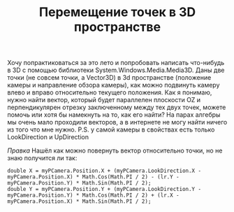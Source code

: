 ﻿---
title: "Перемещение точек в 3D пространстве"
se.owner.user_id: 333252
se.owner.display_name: "JernGC"
se.owner.link: "https://ru.stackoverflow.com/users/333252/jerngc"
se.link: "https://ru.stackoverflow.com/questions/1000547/%d0%9f%d0%b5%d1%80%d0%b5%d0%bc%d0%b5%d1%89%d0%b5%d0%bd%d0%b8%d0%b5-%d1%82%d0%be%d1%87%d0%b5%d0%ba-%d0%b2-3d-%d0%bf%d1%80%d0%be%d1%81%d1%82%d1%80%d0%b0%d0%bd%d1%81%d1%82%d0%b2%d0%b5"
se.question_id: 1000547
se.post_type: question
se.score: 2
---
<p>Хочу попрактиковаться за это лето и попробовать написать что-нибудь в 3D с помощью библиотеки System.Windows.Media.Media3D.
Даны две точки (не совсем точки, а Vector3D) в 3d пространстве (положение камеры и направление обзора камеры), как можно подвинуть камеру влево и вправо относительно текущего положения. Как я понимаю, нужно найти вектор, который будет параллелен плоскости OZ и перпендикулярен отрезку заключенному между тех двух точек, можете помочь или хотя бы намекнуть на то, как его найти?
На парах алгебры мы очень мало проходили векторов, а в интернете не могу найти ничего из того что мне нужно.
P.S. у самой камеры в свойствах есть только LookDirection и UpDirection</p>

<p><em>Правка</em> Нашёл как можно повернуть вектор относительно точки, но не знаю получится ли так:</p>

<pre class="lang-cs prettyprint-override"><code>double X = myPCamera.Position.X + (myPCamera.LookDirection.X - myPCamera.Position.X) * Math.Cos(Math.PI / 2) - (lr.Y - myPCamera.Position.Y) * Math.Sin(Math.PI / 2);
double Y = myPCamera.Position.Y + (myPCamera.LookDirection.Y - myPCamera.Position.Y) * Math.Cos(Math.PI / 2) + (lr.X - myPCamera.Position.X) * Math.Sin(Math.PI / 2);
</code></pre>
